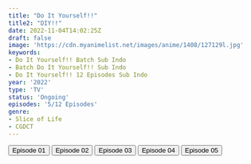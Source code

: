 ```yaml
---
title: "Do It Yourself!!"
title2: "DIY!!"
date: 2022-11-04T14:02:25Z
draft: false
image: 'https://cdn.myanimelist.net/images/anime/1408/127129l.jpg'
keywords:
- Do It Yourself!! Batch Sub Indo
- Batch Do It Yourself!! Sub Indo
- Do It Yourself!! 12 Episodes Sub Indo
year: '2022'
type: 'TV'
status: 'Ongoing'
episodes: '5/12 Episodes'
genre:
- Slice of Life
- CGDCT
---
```


<div class="d-g gg-5 gtc-r ai-c">
<button onclick="window.open('?arc=13lAgSUxHN_20221007/1/MP4/Kuramanime-DOYSELF-01-480p-Durandal','_blank')">Episode 01</button>
<button onclick="window.open('?arc=fr51Eck5mJ_20221018/2/MP4/Kuramanime-DOYSELF-02-480p-Durandal','_blank')">Episode 02</button>
<button onclick="window.open('?arc=Dv8kBahy6P_20221021/3/MP4/Kuramanime-DOYSELF-03-480p-Durandal','_blank')">Episode 03</button>
<button onclick="window.open('?arc=gYY5lZJG30_20221027/4/MP4/Kuramanime-DOYSELF-04-480p-Durandal','_blank')">Episode 04</button>
<button onclick="window.open('?arc=pHvn9XPuHB_20221104/5/MP4/Kuramanime-DOYSELF-05-480p-Durandal','_blank')">Episode 05</button>
</div>